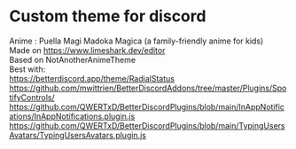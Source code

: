 # Custom theme for discord
Anime : Puella Magi Madoka Magica (a family-friendly anime for kids)  
Made on https://www.limeshark.dev/editor  
Based on NotAnotherAnimeTheme  
Best with:  
https://betterdiscord.app/theme/RadialStatus  
https://github.com/mwittrien/BetterDiscordAddons/tree/master/Plugins/SpotifyControls/  
https://github.com/QWERTxD/BetterDiscordPlugins/blob/main/InAppNotifications/InAppNotifications.plugin.js  
https://github.com/QWERTxD/BetterDiscordPlugins/blob/main/TypingUsersAvatars/TypingUsersAvatars.plugin.js

